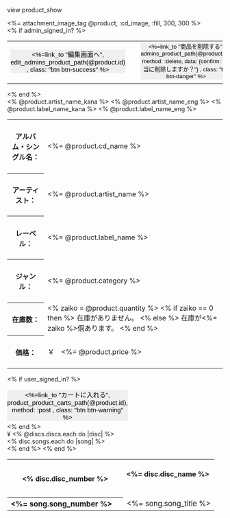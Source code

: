 
view  product_show

<body>
    <div class="show_body">
        <div class="col-lg-3">
            <div class="image_show">
                <%= attachment_image_tag @product, :cd_image, :fill, 300, 300 %>
            </div>
            <% if admin_signed_in? %>
                <div class="product_ad_sow">
                    <table>
                        <tr>
                        <th>
                            <button type="button" style="font-size: 15px; margin: 0 20px 5px 0;  padding: 0px; border: 0px; font-weight: lighter;" ><%=link_to "編集画面へ", edit_admins_product_path(@product.id) , class: "btn btn-success" %></button><br>
                        </th>
                        <td>
                            <button type="button" class="btn btn-danger" style="margin-bottom: 5px;padding: 0px;border: 0px;"><%=link_to "商品を削除する", admins_product_path(@product.id), method: :delete, data: {confirm: "本当に削除しますか？"} , class: "btn btn-danger" %></button><br>
                        </td>
                        </tr>
                    </table>
                </div>
            <% end %>
        </div>
        <div cladss="row">
            <div class="col-lg-9">
                <table class="show_table" style="overflow-y:scroll;">
                    <tr>
                        <th class="show_title">
                            <h4>アルバム・シングル名：</h4>
                        </th>
                        <td>
                            <div class="show_cont"><%= @product.cd_name %></div>
                        </td>
                    </tr>
                    <tr>
                        <th>
                            <h4>アーティスト：</h4>
                        </th>
                        <td>
                            <div class="show_cont"><%= @product.artist_name %></div>
                        </td>
                        <% @product.artist_name_kana %>
                            <% @product.artist_name_eng %>
                    </tr>
                    <tr>
                        <th>
                            <h4>レーベル：</h4>
                        </th>
                        <td>
                            <div class="show_cont"><%= @product.label_name %>
                        </td>
                            <% @product.label_name_kana %>
                            <% @product.label_name_eng %>
                    </tr>
                    <tr>
                        <th>
                            <h4>ジャンル：</h4>
                        </th>
                        <td class="show_coco">
                            <%= @product.category %>
                        </td>
                    </tr>
                    <tr>
                        <th>
                            <h4>在庫数：</h4>
                        </th>
                        <td class="show_coco">
                        <% zaiko = @product.quantity %>
                        <% if zaiko == 0 then %>
                        在庫がありません。
                        <% else %>
                        在庫が<%= zaiko %>個あります。
                        <% end %>
                        </td>
                    </tr>
                    <tr>
                        <th>
                            <h4>価格：</h4>
                        </th>
                        <td class="show_coco">
                          ￥&emsp;<%= @product.price %>
                        </td>
                    </tr>
                </table>
            </div>
            <% if user_signed_in? %>
                <div class="col-lg-3" style="width: 210px;">
                    <button type="button" class="btn btn-warning" style="font-size: 15px; margin-bottom: 5px; margin-top: 17px; padding: 0px; border: 0px;" >
                      <%=link_to "カートに入れる", product_product_carts_path(@product.id), method: :post , class: "btn btn-warning" %></button><br>
                </div>
            <% end %>
        </div>
    </div>¥
    <table class="disc_ds">
      <% @discs.discs.each do |disc| %>
        <div class="disc_div">
              <tr>
                  <th>
                      <% disc.disc_number %>
                  </th>
                  <td>
                      <h4 class="disc_n"><%= disc.disc_name %></h4><br>
                  </td>
              </tr>
              <div class="disc_s">
                  <% disc.songs.each do |song| %>
                  <tr style="font-size: 17px;">
                      <th>
                          <%= song.song_number %>&emsp;
                      </th>
                      <td>
                          <div class="disc_s"><%= song.song_title %></div>
                      </td>
                  </tr>
                   <% end %>
              </div>
        </div>
      <% end %>
    </table>
</body>


